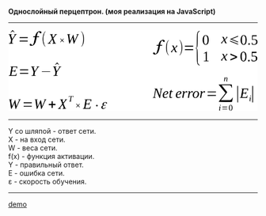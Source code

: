 **Однослойный перцептрон. (моя реализация на JavaScript)**

<hr>

<div style="text-align:center">

![Формулы](img/olp.svg)

</div>

<hr>

Y со шляпой - ответ сети.<br>
X - на вход сети.<br>
W - веса сети.<br>
f(x) - функция активации.<br>
Y - правильный ответ.<br>
E - ошибка сети.<br>
ε - скорость обучения.<br>

<hr>

[demo](https://bystrovleonid.github.io/)
